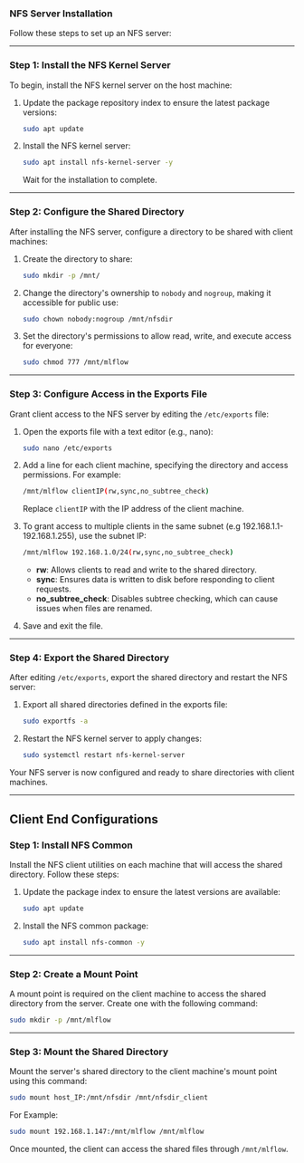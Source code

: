 ### NFS Server Installation

Follow these steps to set up an NFS server:

---

### Step 1: Install the NFS Kernel Server

To begin, install the NFS kernel server on the host machine:

1. Update the package repository index to ensure the latest package versions:
   ```bash
   sudo apt update
   ```

2. Install the NFS kernel server:
   ```bash
   sudo apt install nfs-kernel-server -y
   ```

   Wait for the installation to complete.

---

### Step 2: Configure the Shared Directory

After installing the NFS server, configure a directory to be shared with client machines:

1. Create the directory to share:
   ```bash
   sudo mkdir -p /mnt/
   ```

2. Change the directory's ownership to `nobody` and `nogroup`, making it accessible for public use:
   ```bash
   sudo chown nobody:nogroup /mnt/nfsdir
   ```

3. Set the directory's permissions to allow read, write, and execute access for everyone:
   ```bash
   sudo chmod 777 /mnt/mlflow
   ```

---

### Step 3: Configure Access in the Exports File

Grant client access to the NFS server by editing the `/etc/exports` file:

1. Open the exports file with a text editor (e.g., nano):
   ```bash
   sudo nano /etc/exports
   ```

2. Add a line for each client machine, specifying the directory and access permissions. For example:
   ```bash
   /mnt/mlflow clientIP(rw,sync,no_subtree_check)
   ```
   Replace `clientIP` with the IP address of the client machine.

3. To grant access to multiple clients in the same subnet (e.g 192.168.1.1-192.168.1.255), use the subnet IP:
   ```bash
   /mnt/mlflow 192.168.1.0/24(rw,sync,no_subtree_check)
   ```

   - **rw**: Allows clients to read and write to the shared directory.
   - **sync**: Ensures data is written to disk before responding to client requests.
   - **no_subtree_check**: Disables subtree checking, which can cause issues when files are renamed.

4. Save and exit the file.

---

### Step 4: Export the Shared Directory

After editing `/etc/exports`, export the shared directory and restart the NFS server:

1. Export all shared directories defined in the exports file:
   ```bash
   sudo exportfs -a
   ```

2. Restart the NFS kernel server to apply changes:
   ```bash
   sudo systemctl restart nfs-kernel-server
   ```

Your NFS server is now configured and ready to share directories with client machines.

---

## Client End Configurations

### Step 1: Install NFS Common

Install the NFS client utilities on each machine that will access the shared directory. Follow these steps:

1. Update the package index to ensure the latest versions are available:
   ```bash
   sudo apt update
   ```

2. Install the NFS common package:
   ```bash
   sudo apt install nfs-common -y
   ```

---

### Step 2: Create a Mount Point

A mount point is required on the client machine to access the shared directory from the server. Create one with the following command:

```bash
sudo mkdir -p /mnt/mlflow
```

---

### Step 3: Mount the Shared Directory

Mount the server's shared directory to the client machine's mount point using this command:

```bash
sudo mount host_IP:/mnt/nfsdir /mnt/nfsdir_client
```
For Example:

```bash
sudo mount 192.168.1.147:/mnt/mlflow /mnt/mlflow
```

Once mounted, the client can access the shared files through `/mnt/mlflow`.
